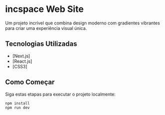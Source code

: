 # incspace Web Site

Um projeto incrível que combina design moderno com gradientes vibrantes para criar uma experiência visual única.

## Tecnologias Utilizadas

- [Next.js]
- [React.js]
- [CSS3]

## Como Começar

Siga estas etapas para executar o projeto localmente:

```bash
npm install
npm run dev